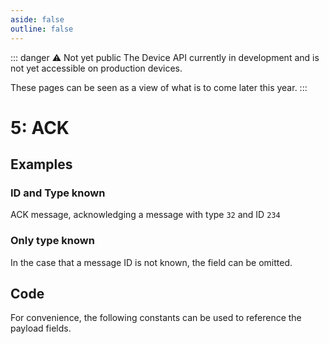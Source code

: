```yaml
---
aside: false
outline: false
---
```


<script setup>
import ProtocolBytes from '../../../components/ProtocolBytes.vue';
import SplitColumnView from '../../../components/SplitColumnView.vue';
import GenerateConsts from '../../../components/GenerateConsts.vue'
import PayloadTable from '../../../components/PayloadTable.vue'
</script>

::: danger ⚠️ Not yet public
The Device API currently in development and is not yet accessible on production devices.

These pages can be seen as a view of what is to come later this year.
:::

# 5: ACK

<SplitColumnView>
<template #left>

Used to acknowledge a previously sent message.

```mermaid
flowchart LR
    A[Sender] -->|Message| B(Receiver)
    B -->|ACK| A
```

The [Response Message ID](./../headers#_3-response-message-id) field in the header can be used in place of an ACK if an immediate response is being sent.


```mermaid
flowchart LR
    A[Sender] -->|Message| B(Receiver)
    B -->|Response| A
```

If a sender does not receive an ACK or response, it may resend the message.


```mermaid
flowchart LR
    A[Sender] -->|Message| B(Receiver)
    A[Sender] -->|Message repeat| B(Receiver)
```

ACKs should not themselves be ACKed.

</template>
<template #right>

<PayloadTable :messageId="5" headerText="Payload" headerMarginTop="0px" />

</template>
</SplitColumnView>

## Examples

### ID and Type known

ACK message, acknowledging a message with type `32` and ID `234`

<ProtocolBytes
    byteString="3 18 0 5 0 0 0 2 0 1 2 2 32 0 1 234 14 66"
    :boldPositions="[3,12,15]"
    :allowCollapse="false"
/>


### Only type known

In the case that a message ID is not known, the field can be omitted.

<ProtocolBytes
    byteString="3 15 0 5 0 0 0 1 0 1 2 32 0 164 69"
    :boldPositions="[3,11]"
    :allowCollapse="false"
/>

## Code

For convenience, the following constants can be used to reference the payload fields.

<GenerateConsts :prefix="'MD_ACK_'" :enumName="'MD_ACK'" :dataPath="'messages/5/data'"/>
